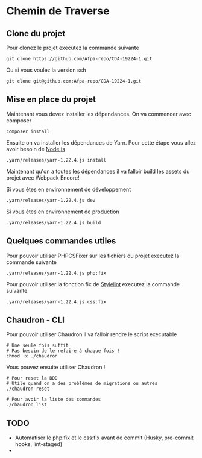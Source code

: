 # Chemin de Traverse

## Clone du projet
Pour clonez le projet executez la commande suivante

```shell script
git clone https://github.com/Afpa-repo/CDA-19224-1.git
```

Ou si vous voulez la version ssh

```shell script
git clone git@github.com:Afpa-repo/CDA-19224-1.git
```

## Mise en place du projet
Maintenant vous devez installer les dépendances.
On va commencer avec composer

```shell script
composer install
```

Ensuite on va installer les dépendances de Yarn.
Pour cette étape vous allez avoir besoin de [Node.js](https://nodejs.org/en/)

```shell script
.yarn/releases/yarn-1.22.4.js install
```

Maintenant qu'on a toutes les dépendances il va falloir build les assets du projet avec Webpack Encore!

Si vous êtes en environnement de développement

```shell script
.yarn/releases/yarn-1.22.4.js dev
```

Si vous êtes en environnement de production

```shell script
.yarn/releases/yarn-1.22.4.js build
```

## Quelques commandes utiles
Pour pouvoir utiliser PHPCSFixer sur les fichiers du projet executez la commande suivante

```shell script
.yarn/releases/yarn-1.22.4.js php:fix
```

Pour pouvoir utiliser la fonction fix de [Stylelint](https://stylelint.io/) executez la commande suivante

```shell script
.yarn/releases/yarn-1.22.4.js css:fix
```

## Chaudron - CLI
Pour pouvoir utiliser Chaudron il va falloir rendre le script executable

```shell script
# Une seule fois suffit 
# Pas besoin de le refaire à chaque fois !
chmod +x ./chaudron
```

Vous pouvez ensuite utiliser Chaudron !

```shell script
# Pour reset la BDD
# Utile quand on a des problèmes de migrations ou autres
./chaudron reset

# Pour avoir la liste des commandes
./chaudron list
```

## TODO
- Automatiser le php:fix et le css:fix avant de commit (Husky, pre-commit hooks, lint-staged)
- 